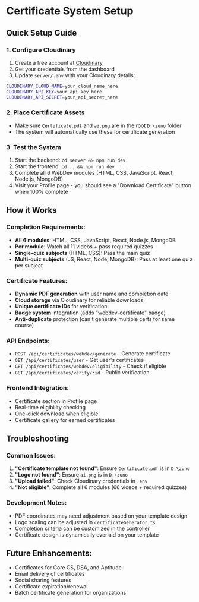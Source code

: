 # Certificate System Setup

## Quick Setup Guide

### 1. Configure Cloudinary
1. Create a free account at [Cloudinary](https://cloudinary.com)
2. Get your credentials from the dashboard
3. Update `server/.env` with your Cloudinary details:

```bash
CLOUDINARY_CLOUD_NAME=your_cloud_name_here
CLOUDINARY_API_KEY=your_api_key_here
CLOUDINARY_API_SECRET=your_api_secret_here
```

### 2. Place Certificate Assets
- Make sure `Certificate.pdf` and `ai.png` are in the root `D:\zuno` folder
- The system will automatically use these for certificate generation

### 3. Test the System
1. Start the backend: `cd server && npm run dev`
2. Start the frontend: `cd .. && npm run dev`
3. Complete all 6 WebDev modules (HTML, CSS, JavaScript, React, Node.js, MongoDB)
4. Visit your Profile page - you should see a "Download Certificate" button when 100% complete

## How it Works

### Completion Requirements:
- **All 6 modules**: HTML, CSS, JavaScript, React, Node.js, MongoDB
- **Per module**: Watch all 11 videos + pass required quizzes
- **Single-quiz subjects** (HTML, CSS): Pass the main quiz
- **Multi-quiz subjects** (JS, React, Node, MongoDB): Pass at least one quiz per subject

### Certificate Features:
- **Dynamic PDF generation** with user name and completion date
- **Cloud storage** via Cloudinary for reliable downloads
- **Unique certificate IDs** for verification
- **Badge system** integration (adds "webdev-certificate" badge)
- **Anti-duplicate** protection (can't generate multiple certs for same course)

### API Endpoints:
- `POST /api/certificates/webdev/generate` - Generate certificate
- `GET /api/certificates/user` - Get user's certificates
- `GET /api/certificates/webdev/eligibility` - Check if eligible
- `GET /api/certificates/verify/:id` - Public verification

### Frontend Integration:
- Certificate section in Profile page
- Real-time eligibility checking
- One-click download when eligible
- Certificate gallery for earned certificates

## Troubleshooting

### Common Issues:
1. **"Certificate template not found"**: Ensure `Certificate.pdf` is in `D:\zuno`
2. **"Logo not found"**: Ensure `ai.png` is in `D:\zuno`
3. **"Upload failed"**: Check Cloudinary credentials in `.env`
4. **"Not eligible"**: Complete all 6 modules (66 videos + required quizzes)

### Development Notes:
- PDF coordinates may need adjustment based on your template design
- Logo scaling can be adjusted in `certificateGenerator.ts`
- Completion criteria can be customized in the controller
- Certificate design is dynamically overlaid on your template

## Future Enhancements:
- Certificates for Core CS, DSA, and Aptitude
- Email delivery of certificates
- Social sharing features
- Certificate expiration/renewal
- Batch certificate generation for organizations
